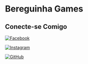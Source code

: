 # Bereguinha Games

## Conecte-se Comigo
[![Facebook](https://img.shields.io/badge/Facebook-1877F2?style=for-the-badge&logo=facebook&logoColor=white)](https://www.facebook.com/bereguinhagames/)

[![Instagram](https://img.shields.io/badge/-Instagram-%23E4405F?style=for-the-badge&logo=instagram&logoColor=white)](https://www.instagram.com/bereguinhagames/)

[![GitHub](https://img.shields.io/badge/GitHub-100000?style=for-the-badge&logo=github&logoColor=white)](https://github.com/bereguinha)


